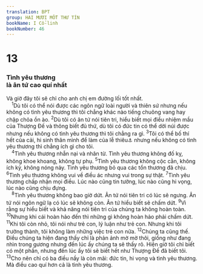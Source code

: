 ```yaml
---
translation: BPT
group: HAI MƯƠI MỐT THƯ TÍN
bookName: I Cổ-linh 
bookNumber: 46
---
```


<div class="title"><h1>13</h1><h3>Tình yêu thương<br/>là ân tứ cao quí nhất</h3></div>Và giờ đây tôi sẽ chỉ cho anh chị em đường lối tốt nhất.<br/>
<span class="verse 1co_13_1"> <sup>1</sup>Dù tôi có thể nói được các ngôn ngữ loài người và thiên sứ nhưng nếu không có tình yêu thương thì tôi chẳng khác nào tiếng chuông vang hay chập chỏa ồn ào.</span>
<span class="verse 1co_13_2"><sup>2</sup>Dù tôi có ân tứ nói tiên tri, hiểu biết mọi điều nhiệm mầu của Thượng Đế và thông biết đủ thứ, dù tôi có đức tin có thể dời núi được nhưng nếu không có tình yêu thương thì tôi chẳng ra gì.</span>
<span class="verse 1co_13_3"><sup>3</sup>Tôi có thể bố thí hết của cải, hi sinh thân mình để làm của lễ thiêu<a data-toggle="tooltip" data-placement="bottom" title="Vài bản Hi-lạp khác ghi “trao thân tôi để tôi có thể khoe khoang.”">⚓</a> nhưng nếu không có tình yêu thương thì chẳng ích gì cho tôi.<br/></span>
<span class="verse 1co_13_4"> <sup>4</sup>Tình yêu thương nhẫn nại và nhân từ. Tình yêu thương không đố kỵ, không khoe khoang, không tự phụ.</span>
<span class="verse 1co_13_5"><sup>5</sup>Tình yêu thương không cộc cằn, không ích kỷ, không nóng nảy. Tình yêu thương bỏ qua các tổn thương đã chịu.</span>
<span class="verse 1co_13_6"><sup>6</sup>Tình yêu thương không vui về điều ác nhưng vui trong sự thật.</span>
<span class="verse 1co_13_7"><sup>7</sup>Tình yêu thương chấp nhận mọi điều. Lúc nào cũng tin tưởng, lúc nào cũng hi vọng, lúc nào cũng chịu đựng.<br/></span>
<span class="verse 1co_13_8"> <sup>8</sup>Tình yêu thương không bao giờ dứt. Ân tứ nói tiên tri có lúc sẽ ngưng. Ân tứ nói ngôn ngữ lạ có lúc sẽ không còn. Ân tứ hiểu biết sẽ chấm dứt.</span>
<span class="verse 1co_13_9"><sup>9</sup>Vì rằng sự hiểu biết và khả năng nói tiên tri của chúng ta không hoàn toàn.</span>
<span class="verse 1co_13_10"><sup>10</sup>Nhưng khi cái hoàn hảo đến thì những gì không hoàn hảo phải chấm dứt.</span>
<span class="verse 1co_13_11"><sup>11</sup>Khi tôi còn nhỏ, tôi nói như trẻ con, lý luận như trẻ con. Nhưng khi tôi trưởng thành, tôi không làm những việc trẻ con nữa.</span>
<span class="verse 1co_13_12"><sup>12</sup>Chúng ta cũng thế. Điều chúng ta hiện đang thấy chỉ là phản ảnh mờ mờ thôi, giống như đang nhìn trong gương nhưng đến lúc ấy chúng ta sẽ thấy rõ. Hiện giờ tôi chỉ biết có một phần, nhưng đến lúc ấy tôi sẽ biết hết như Thượng Đế đã biết tôi.</span>
<span class="verse 1co_13_13"><sup>13</sup>Cho nên chỉ có ba điều nầy là còn mãi: đức tin, hi vọng và tình yêu thương. Mà điều cao quí hơn cả là tình yêu thương.<br/></span>
